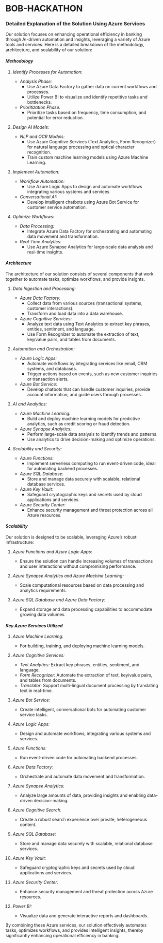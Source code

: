 # BOB-HACKATHON
### Detailed Explanation of the Solution Using Azure Services

Our solution focuses on enhancing operational efficiency in banking through AI-driven automation and insights, leveraging a variety of Azure tools and services. Here is a detailed breakdown of the methodology, architecture, and scalability of our solution:

#### *Methodology*

1. *Identify Processes for Automation:*
   - *Analysis Phase:* 
     - Use Azure Data Factory to gather data on current workflows and processes.
     - Utilize Power BI to visualize and identify repetitive tasks and bottlenecks.
   - *Prioritization Phase:* 
     - Prioritize tasks based on frequency, time consumption, and potential for error reduction.

2. *Design AI Models:*
   - *NLP and OCR Models:*
     - Use Azure Cognitive Services (Text Analytics, Form Recognizer) for natural language processing and optical character recognition.
     - Train custom machine learning models using Azure Machine Learning.

3. *Implement Automation:*
   - *Workflow Automation:*
     - Use Azure Logic Apps to design and automate workflows integrating various systems and services.
   - *Conversational AI:*
     - Develop intelligent chatbots using Azure Bot Service for customer service automation.

4. *Optimize Workflows:*
   - *Data Processing:*
     - Integrate Azure Data Factory for orchestrating and automating data movement and transformation.
   - *Real-Time Analytics:*
     - Use Azure Synapse Analytics for large-scale data analysis and real-time insights.

#### *Architecture*

The architecture of our solution consists of several components that work together to automate tasks, optimize workflows, and provide insights.

1. *Data Ingestion and Processing:*
   - *Azure Data Factory:*
     - Collect data from various sources (transactional systems, customer interactions).
     - Transform and load data into a data warehouse.
   - *Azure Cognitive Services:*
     - Analyze text data using Text Analytics to extract key phrases, entities, sentiment, and language.
     - Use Form Recognizer to automate the extraction of text, key/value pairs, and tables from documents.

2. *Automation and Orchestration:*
   - *Azure Logic Apps:*
     - Automate workflows by integrating services like email, CRM systems, and databases.
     - Trigger actions based on events, such as new customer inquiries or transaction alerts.
   - *Azure Bot Service:*
     - Develop chatbots that can handle customer inquiries, provide account information, and guide users through processes.

3. *AI and Analytics:*
   - *Azure Machine Learning:*
     - Build and deploy machine learning models for predictive analytics, such as credit scoring or fraud detection.
   - *Azure Synapse Analytics:*
     - Perform large-scale data analysis to identify trends and patterns.
     - Use analytics to drive decision-making and optimize operations.

4. *Scalability and Security:*
   - *Azure Functions:*
     - Implement serverless computing to run event-driven code, ideal for automating backend processes.
   - *Azure SQL Database:*
     - Store and manage data securely with scalable, relational database services.
   - *Azure Key Vault:*
     - Safeguard cryptographic keys and secrets used by cloud applications and services.
   - *Azure Security Center:*
     - Enhance security management and threat protection across all Azure resources.

#### *Scalability*

Our solution is designed to be scalable, leveraging Azure’s robust infrastructure:

1. *Azure Functions and Azure Logic Apps:*
   - Ensure the solution can handle increasing volumes of transactions and user interactions without compromising performance.

2. *Azure Synapse Analytics and Azure Machine Learning:*
   - Scale computational resources based on data processing and analytics requirements.

3. *Azure SQL Database and Azure Data Factory:*
   - Expand storage and data processing capabilities to accommodate growing data volumes.

#### *Key Azure Services Utilized*

1. *Azure Machine Learning:* 
   - For building, training, and deploying machine learning models.

2. *Azure Cognitive Services:*
   - *Text Analytics:* Extract key phrases, entities, sentiment, and language.
   - *Form Recognizer:* Automate the extraction of text, key/value pairs, and tables from documents.
   - *Translator:* Support multi-lingual document processing by translating text in real-time.

3. *Azure Bot Service:*
   - Create intelligent, conversational bots for automating customer service tasks.

4. *Azure Logic Apps:*
   - Design and automate workflows, integrating various systems and services.

5. *Azure Functions:*
   - Run event-driven code for automating backend processes.

6. *Azure Data Factory:*
   - Orchestrate and automate data movement and transformation.

7. *Azure Synapse Analytics:*
   - Analyze large amounts of data, providing insights and enabling data-driven decision-making.

8. *Azure Cognitive Search:*
   - Create a robust search experience over private, heterogeneous content.

9. *Azure SQL Database:*
   - Store and manage data securely with scalable, relational database services.

10. *Azure Key Vault:*
    - Safeguard cryptographic keys and secrets used by cloud applications and services.

11. *Azure Security Center:*
    - Enhance security management and threat protection across Azure resources.

12. *Power BI:*
    - Visualize data and generate interactive reports and dashboards.

By combining these Azure services, our solution effectively automates tasks, optimizes workflows, and provides intelligent insights, thereby significantly enhancing operational efficiency in banking.


